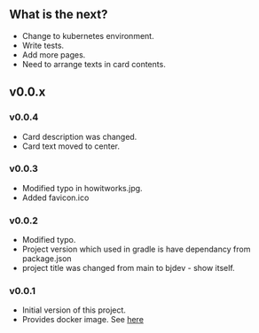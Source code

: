 ## What is the next?
- Change to kubernetes environment.
- Write tests.
- Add more pages.
- Need to arrange texts in card contents.

## v0.0.x
### v0.0.4
- Card description was changed.
- Card text moved to center.

### v0.0.3
- Modified typo in howitworks.jpg.
- Added favicon.ico

### v0.0.2
- Modified typo.
- Project version which used in gradle is have dependancy from package.json
- project title was changed from main to bjdev - show itself.

### v0.0.1
- Initial version of this project.
- Provides docker image. See [here](https://hub.docker.com/repository/docker/ibjsw/show-itself/tags?page=1)
